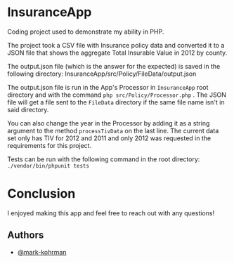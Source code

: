 # InsuranceApp
Coding project used to demonstrate my ability in PHP.

The project took a CSV file with Insurance policy data and converted it to a JSON file that shows the aggregate Total Insurable Value in 2012 by county.

The output.json file (which is the answer for the expected) is saved in the following directory:
InsuranceApp/src/Policy/FileData/output.json

The output.json file is run in the App's Processor in `InsuranceApp` root directory and with the command `php src/Policy/Processor.php` . The JSON file will get a file sent to the `FileData` directory if the same file name isn't in said directory.

You can also change the year in the Processor by adding it as a string argument to the method `processTivData` on the last line. The current data set only has TIV for 2012 and 2011 and only 2012 was requested in the requirements for this project.

Tests can be run with the following command in the root directory: `./vendor/bin/phpunit tests`

# Conclusion

I enjoyed making this app and feel free to reach out with any questions!

## Authors

- [@mark-kohrman](https://www.github.com/mark-kohrman)

